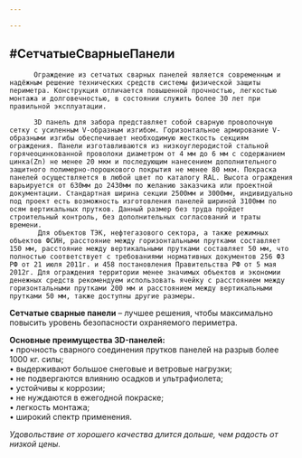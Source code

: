 ```yaml
---

---
```

## #СетчатыеСварныеПанели

          

          Ограждение из сетчатых сварных панелей является современным и надёжным решение технических средств системы физической защиты периметра. Конструкция отличается повышенной прочностью, легкостью монтажа и долговечностью, в состоянии служить более 30 лет при правильной эксплуатации.  
   
          3D панель для забора представляет собой сварную проволочную сетку с усиленным V-образным изгибом. Горизонтальное армирование V-образными изгибы обеспечивает необходимую жесткость секциям ограждения. Панели изготавливаются из низкоуглеродистой стальной горячеоцинкованной проволоки диаметром от 4 мм до 6 мм с содержанием цинка(Zn) не менее 20 мкм и последующим нанесением дополнительного защитного полимерно-порошкового покрытия не менее 80 мкм. Покраска панелей осуществляется в любой цвет по каталогу RAL. Высота ограждения варьируется от 630мм до 2430мм по желанию заказчика или проектной документации. Стандартная ширина секции 2500мм и 3000мм, индивидуально под проект есть возможность изготовления панелей шириной 3100мм по осям вертикальных прутков. Данный размер без труда пройдет строительный контроль, без дополнительных согласований и траты времени.  
           Для объектов ТЭК, нефтегазового сектора, а также режимных объектов ФСИН, расстояние между горизонтальными прутками составляет 150 мм, расстояние между вертикальными прутками составляет 50 мм, что полностью соответствует с требованиями нормативных документов 256 ФЗ РФ от 21 июля 2011г. и 458 постановления Правительства РФ от 5 мая 2012г. Для ограждения территории менее значимых объектов и экономии денежных средств рекомендуем использовать ячейку с расстоянием между горизонтальными прутками 200 мм и расстоянием между вертикальными прутками 50 мм, также доступны другие размеры.

**Сетчатые сварные панели** – лучшее решения, чтобы максимально повысить уровень безопасности охраняемого периметра.

  
 **Основные преимущества 3D-панелей:**  
 • прочность сварного соединения прутков панелей на разрыв более 1000 кг. силы;  
 • выдерживают большое снеговые и ветровые нагрузки;  
 • не подвергаются влиянию осадков и ультрафиолета;  
 • устойчивы к коррозии;  
 • не нуждаются в ежегодной покраске;  
 • легкость монтажа;  
 • широкий спектр применения.

_Удовольствие от хорошего качества длится дольше, чем радость от низкой цены._